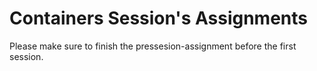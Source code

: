 # Containers Session's Assignments

Please make sure to finish the pressesion-assignment before the first session.

